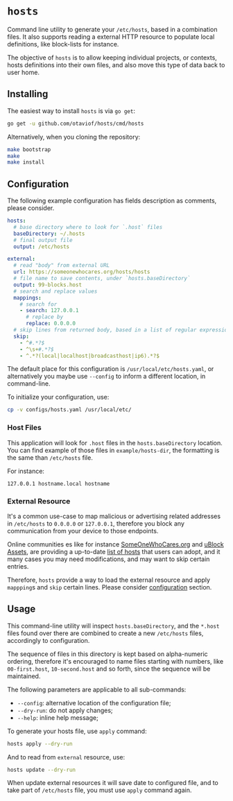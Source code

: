 # `hosts`

Command line utility to generate your `/etc/hosts`, based in a combination files. It also
supports reading a external HTTP resource to populate local definitions, like block-lists for
instance.

The objective of `hosts` is to allow keeping individual projects, or contexts, hosts definitions
into their own files, and also move this type of data back to user home.

## Installing

The easiest way to install `hosts` is via `go get`:

``` bash
go get -u github.com/otaviof/hosts/cmd/hosts
```

Alternatively, when you cloning the repository:

``` bash
make bootstrap
make
make install
```

## Configuration

The following example configuration has fields description as comments, please consider.

``` yaml
hosts:
  # base directory where to look for `.host` files
  baseDirectory: ~/.hosts
  # final output file
  output: /etc/hosts

external:
  # read "body" from external URL
  url: https://someonewhocares.org/hosts/hosts
  # file name to save contents, under `hosts.baseDirectory`
  output: 99-blocks.host
  # search and replace values
  mappings:
    # search for
    - search: 127.0.0.1
      # replace by
      replace: 0.0.0.0
  # skip lines from returned body, based in a list of regular expressions
  skip:
    - ^#.*?$
    - ^\s+#.*?$
    - ^.*?(local|localhost|broadcasthost|ip6).*?$
```

The default place for this configuration is `/usr/local/etc/hosts.yaml`, or alternatively you
maybe use `--config` to inform a different location, in command-line.

To initialize your configuration, use:

``` bash
cp -v configs/hosts.yaml /usr/local/etc/
```

### Host Files

This application will look for `.host` files in the `hosts.baseDirectory` location. You can find
example of those files in `example/hosts-dir`, the formatting is the same than `/etc/hosts` file.

For instance:

```
127.0.0.1 hostname.local hostname
```

### External Resource

It's a common use-case to map malicious or advertising related addresses in `/etc/hosts` to
`0.0.0.0` or `127.0.0.1`, therefore you block any communication from your device to those endpoints.

Online communities es like for instance [SomeOneWhoCares.org](https://someonewhocares.org) and
[uBlock Assets](https://github.com/uBlockOrigin/uAssets), are providing a up-to-date
[list of hosts](https://github.com/uBlockOrigin/uAssets/tree/master/thirdparties) that users can
adopt, and it many cases you may need modifications, and may want to skip certain entries.

Therefore, `hosts` provide a way to load the external resource and apply `mappping`s and `skip`
certain lines. Please consider [configuration](#configuration) section.

## Usage

This command-line utility will inspect `hosts.baseDirectory`, and the `*.host` files found over
there are combined to create a new `/etc/hosts` files, accordingly to configuration.

The sequence of files in this directory is kept based on alpha-numeric ordering, therefore it's
encouraged to name files starting with numbers, like `00-first.host`, `10-second.host` and so
forth, since the sequence will be maintained.

The following parameters are applicable to all sub-commands:

- `--config`: alternative location of the configuration file;
- `--dry-run`: do not apply changes;
- `--help`: inline help message;

To generate your hosts file, use `apply` command:

``` bash
hosts apply --dry-run
```

And to read from `external` resource, use:

``` bash
hosts update --dry-run
```

When update external resources it will save date to configured file, and to take part of
`/etc/hosts` file, you must use `apply` command again.